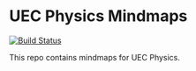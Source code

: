 # UEC Physics Mindmaps
[![Build Status](https://jenkins.wmtech.cc/buildStatus/icon?job=uec-physics%2Fmain)](https://jenkins.wmtech.cc/job/uec-physics/job/main/)


This repo contains mindmaps for UEC Physics.